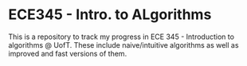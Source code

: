 # ECE345 - Intro. to ALgorithms
This is a repository to track my progress in ECE 345 - Introduction to algorithms @ UofT. These include naive/intuitive algorithms as well as improved and fast versions of them.


